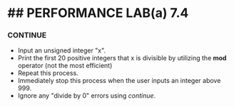 # ## PERFORMANCE LAB(a) 7.4

### CONTINUE

* Input an unsigned integer "x".
* Print the first 20 positive integers that x is divisible by utilizing the **mod** operator (not the most efficient)
* Repeat this process.
* Immediately stop this process when the user inputs an integer above 999.
* Ignore any "divide by 0" errors using *continue*.


